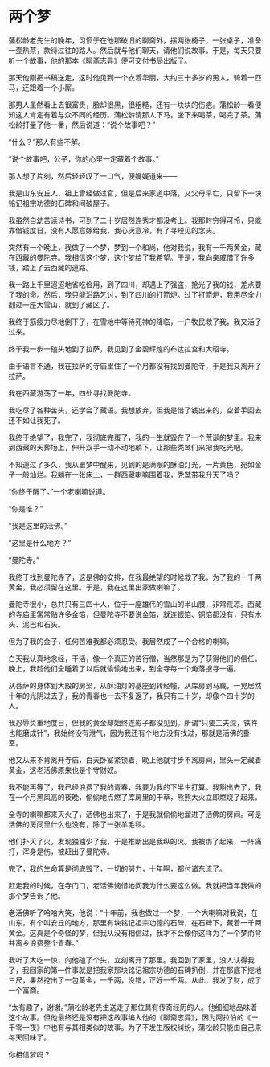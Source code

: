 # 两个梦

蒲松龄老先生的晚年，习惯于在他那破旧的聊斋外，摆两张椅子，一张桌子，准备一壶热茶，款待过往的路人。然后就与他们聊天，请他们说故事。于是，每天只要听一个故事，他的那本《聊斋志异》便可交付书局出版了。

那天他刚把书稿送走，这时他见到一个衣着华丽，大约三十多岁的男人，骑着一匹马，还跟着一个小厮。

那男人虽然看上去很富贵，脸却很黑，很粗糙，还有一块块的伤疤。蒲松龄一看便知这人肯定有着与众不同的经历。蒲松龄请那人下马，坐下来喝茶，喝完了茶。蒲松龄打量了他一番，然后说道：“说个故事吧？”

“什么？”那人有些不解。

“说个故事吧，公子，你的心里一定藏着个故事。”

那人想了片刻，然后轻轻叹了一口气，便娓娓道来——

我是山东安丘人，祖上曾经做过官，但是后来家道中落，又父母早亡，只留下一块铭记祖宗功德的石碑和间破屋子。

我虽然自幼苦读诗书，可到了二十岁居然连秀才都没考上。我那时穷得可怜，只能靠借钱度日，没有人愿意嫁给我，我心灰意冷，有了寻短见的念头。

突然有一个晚上，我做了一个梦，梦到一个和尚，他对我说，我有一千两黄金，藏在西藏的曼陀寺。我相信这个梦，这个梦给了我希望。于是，我向亲戚借了许多钱，踏上了去西藏的道路。

我一路上千里迢迢地省吃俭用，到了四川，却遇上了强盗，抢光了我的钱，差点要了我的命。然后，我只能沿路乞讨，到了四川的打箭炉。过了打箭炉，我用尽全力翻过一座大雪山，就到了藏区了。

我终于筋疲力尽地倒下了，在雪地中等待死神的降临，一户牧民救了我，我又活了过来。

终于我一步一磕头地到了拉萨，我见到了金碧辉煌的布达拉宫和大昭寺。

由于语言不通，我在拉萨的寺庙里住了一个月都没有找到曼陀寺，于是我又离开了拉萨。

我在西藏游荡了一年，四处寻找曼陀寺。

我吃尽了各种苦头，还学会了藏语。我想放弃，但我是借了钱出来的，空着手回去还不如让我死了。

我终于绝望了，我完了，我彻底完蛋了，我的一生就毁在了一个荒诞的梦里。我来到西藏的天葬场上，伸开双手一动不动地躺下，让那些秃鹫们来把我吃光吧。

不知道过了多久，我从噩梦中醒来，见到的是满眼的酥油灯光，一片黄色，宛如金子一般灿烂。我躺在一张床上，一群西藏喇嘛围着我，秃鹫带我升天了吗？

“你终于醒了。”一个老喇嘛说道。

“你是谁？”

“我是这里的活佛。”

“这里是什么地方？”

“曼陀寺。”

我终于找到曼陀寺了，这是佛的安排，在我最绝望的时候救了我。为了我的一千两黄金，我必须留在这里。于是，我在这里出家做喇嘛了。

曼陀寺很小，总共只有三四十人，位于一座雄伟的雪山的半山腰，非常荒凉。西藏的寺庙里常常贴许多金箔，但曼陀寺不要说金箔，就连银箔、铜箔都没有，只有木头、泥巴和石头。

但为了我的金子，任何苦难我都必须忍受。我居然成了一个合格的喇嘛。

白天我认真地念经，干活，像一个真正的苦行僧，当然那是为了获得他们的信任。晚上，我趁他们全睡着了以后就偷偷地出来，到全寺每一个角落搜寻一遍。

从菩萨的身体到大殿的房梁，从酥油灯的基座到转经幢，从库房到马厩，一晃居然十年的光阴过去了，我的青春也一去不复返了，我只有三十岁，却像个四十岁的人。

我忍辱负重地度日，但我的黄金却始终连影子都没见到。所谓“只要工夫深，铁杵也能磨成针”，我始终没有泄气，因为我还有个地方没有找过，那就是活佛的卧室。

他又从来不肯离开寺庙，白天卧室紧锁着，晚上他就寸步不离房间，里头一定藏着黄金，这老活佛原来也是个守财奴。

我不能再等了，我已经浪费了我的青春，我要为我的下半生打算。我豁出去了，我在一个月黑风高的夜晚，偷偷地点燃了库房里的干草，熊熊大火立即燃烧了起来。

全寺的喇嘛都来灭火了，活佛也出来了，于是我就偷偷地溜进了活佛的房间。可是活佛的房间里什么也没有，除了一张羊毛毯。

他们扑灭了火，发现独独少了我，于是推断出是我纵的火。我被绑了起来，一阵痛打，浑身是伤，被赶出了曼陀寺。

完了，我的生命算是彻底毁了，一切的努力，十年啊，都付诸东流了。

赶走我的时候，在寺门口，老活佛惋惜地问我为什么要这么做。我就把当年我做的那个梦告诉了他。

老活佛听了哈哈大笑，他说：“十年前，我也做过一个梦，一个大喇嘛对我说，在山东，有个叫安丘的地方，那里有块铭记祖宗功德的石碑，在石碑下，藏着一千两黄金。这真是个奇怪的梦，但我从没有相信过，我才不会像你这样为了一个梦而背井离乡浪费整个青春。”

我听了大吃一惊，向他磕了个头，立刻离开了那里。我回到了家里，没人认得我了，我回家的第一件事就是把我家那块铭记祖宗功德的石碑扒倒，并在那底下挖地三尺，果然挖出了一包黄金，一千两，没错，正好一千两。从此，我发了财，成了一个富商。

“太有趣了，谢谢。”蒲松龄老先生送走了那位具有传奇经历的人。他细细地品味着这个故事。但他最终还是没有把这故事编入他的《聊斋志异》，因为阿拉伯的《一千零一夜》中也有与其相类似的故事。为了不发生版权纠纷，蒲松龄只能由自己来每天回味了。

你相信梦吗？